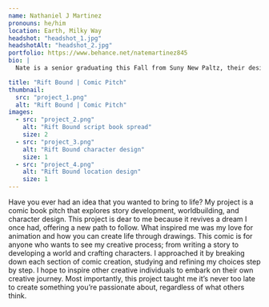```yaml
---
name: Nathaniel J Martinez
pronouns: he/him
location: Earth, Milky Way
headshot: "headshot_1.jpg"
headshotAlt: "headshot_2.jpg"
portfolio: https://www.behance.net/natemartinez845
bio: |
  Nate is a senior graduating this Fall from Suny New Paltz, their design specialties include illustration and layout design, both of which are featured in their thesis project. A creative goal Nate will achieve in the future is to contribute to a story in a studio setting or through freelance work, whether by helping others bring their stories to life or developing their own. What keeps Nate motivated every day is the thought that there’s so much to create, yet so little time.

title: "Rift Bound | Comic Pitch"
thumbnail:
  src: "project_1.png"
  alt: "Rift Bound | Comic Pitch"
images:
  - src: "project_2.png"
    alt: "Rift Bound script book spread"
    size: 2
  - src: "project_3.png"
    alt: "Rift Bound character design"
    size: 1
  - src: "project_4.png"
    alt: "Rift Bound location design"
    size: 1
---
```


Have you ever had an idea that you wanted to bring to life? My project is a comic book pitch that explores story development, worldbuilding, and character design. This project is dear to me because it revives a dream I once had, offering a new path to follow. What inspired me was my love for animation and how you can create life through drawings. This comic is for anyone who wants to see my creative process; from writing a story to developing a world and crafting characters. I approached it by breaking down each section of comic creation, studying and refining my choices step by step. I hope to inspire other creative individuals to embark on their own creative journey. Most importantly, this project taught me it’s never too late to create something you’re passionate about, regardless of what others think.

